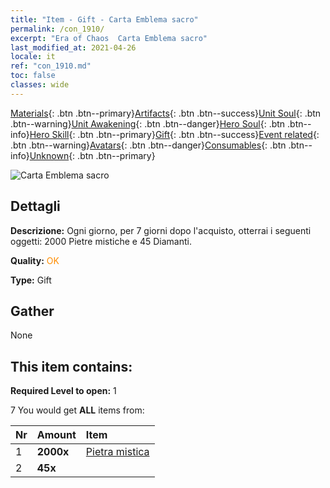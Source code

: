 ```yaml
---
title: "Item - Gift - Carta Emblema sacro"
permalink: /con_1910/
excerpt: "Era of Chaos  Carta Emblema sacro"
last_modified_at: 2021-04-26
locale: it
ref: "con_1910.md"
toc: false
classes: wide
---
```

 [Materials](/ItemsIT/){: .btn .btn--primary}[Artifacts](/ItemsIT/Artifacts/){: .btn .btn--success}[Unit Soul](/ItemsIT/UnitSoul/){: .btn .btn--warning}[Unit Awakening](/ItemsIT/UnitAwakening/){: .btn .btn--danger}[Hero Soul](/ItemsIT/HeroSoul/){: .btn .btn--info}[Hero Skill](/ItemsIT/HeroSkill/){: .btn .btn--primary}[Gift](/ItemsIT/Gift/){: .btn .btn--success}[Event related](/ItemsIT/Events/){: .btn .btn--warning}[Avatars](/ItemsIT/Avatars/){: .btn .btn--danger}[Consumables](/ItemsIT/Consumables/){: .btn .btn--info}[Unknown](/ItemsIT/Unknown/){: .btn .btn--primary}

 ![Carta Emblema sacro](/images/t/i_907533.png)

## Dettagli
 **Descrizione:** Ogni giorno, per 7 giorni dopo l'acquisto, otterrai i seguenti oggetti: 2000 Pietre mistiche e 45 Diamanti.

 **Quality:** <span style="color: #FF8C00">OK</span>

 **Type:** Gift

## Gather

  None

## This item contains:

 **Required Level to open:** 1

 7 You would get **ALL** items  from:

  | Nr | Amount |     Item    |
  |:---|:-------|:------------|
  | 1 |  **2000x** | [Pietra mistica](/ItemsIT/con_923/) |  | 
  | 2 |  **45x** | <i class="fas fa-gem"/> |  | 

